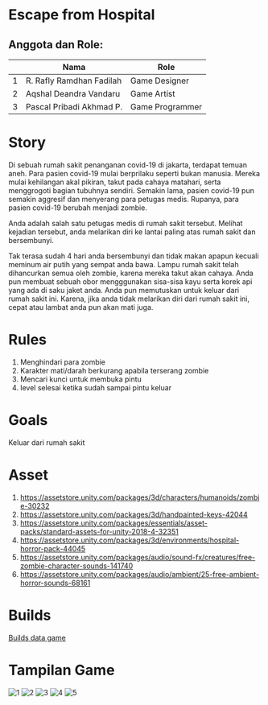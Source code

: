 # Escape from Hospital

## Anggota dan Role:
<table>
    <thead>
        <tr>
            <th></th>
            <th>Nama</th>
            <th>Role</th>
        </tr>
    </thead>
    <tbody>
        <tr>
            <td>1</td>
            <td>R. Rafly Ramdhan Fadilah</td>
            <td>Game Designer</td>
        </tr>
        <tr>
            <td>2</td>
            <td>Aqshal Deandra Vandaru</td>
            <td>Game Artist</td>
        </tr>
        <tr>
            <td>3</td>
            <td>Pascal Pribadi Akhmad P.</td>
            <td>Game Programmer</td>
        </tr>
    </tbody>
</table>

# Story
Di sebuah rumah sakit penanganan covid-19 di jakarta, terdapat temuan aneh. Para pasien covid-19 mulai berprilaku seperti bukan manusia. Mereka mulai kehilangan akal pikiran, takut pada cahaya matahari, serta menggrogoti bagian tubuhnya sendiri. Semakin lama, pasien covid-19 pun semakin aggresif dan menyerang para petugas medis. Rupanya, para pasien covid-19 berubah menjadi zombie.

Anda adalah salah satu petugas medis di rumah sakit tersebut. Melihat kejadian tersebut, anda melarikan diri ke lantai paling atas rumah sakit dan bersembunyi.

Tak terasa sudah 4 hari anda bersembunyi dan tidak makan apapun kecuali meminum air putih yang sempat anda bawa. Lampu rumah sakit telah dihancurkan semua oleh zombie, karena mereka takut akan cahaya. Anda pun membuat sebuah obor mengggunakan sisa-sisa kayu serta korek api yang ada di saku jaket anda. Anda pun memutuskan untuk keluar dari rumah sakit ini. Karena, jika anda tidak melarikan diri dari rumah sakit ini, cepat atau lambat anda pun akan mati juga.

# Rules
1. Menghindari para zombie
2. Karakter mati/darah berkurang apabila terserang zombie
3. Mencari kunci untuk membuka pintu
4. level selesai ketika sudah sampai pintu keluar

# Goals
Keluar dari rumah sakit

# Asset
1. https://assetstore.unity.com/packages/3d/characters/humanoids/zombie-30232 
2. https://assetstore.unity.com/packages/3d/handpainted-keys-42044 
3. https://assetstore.unity.com/packages/essentials/asset-packs/standard-assets-for-unity-2018-4-32351
4. https://assetstore.unity.com/packages/3d/environments/hospital-horror-pack-44045 
5. https://assetstore.unity.com/packages/audio/sound-fx/creatures/free-zombie-character-sounds-141740
6. https://assetstore.unity.com/packages/audio/ambient/25-free-ambient-horror-sounds-68161 

# Builds
[Builds data game](https://github.com/pascalpanatagama/projectgrafkom/tree/main/Escape3DFPS/Builds/Windows/x86)

# Tampilan Game

![1](https://user-images.githubusercontent.com/60166788/103476136-b84f8200-4de5-11eb-8463-66df419ca71a.png)
![2](https://user-images.githubusercontent.com/60166788/103476151-cb625200-4de5-11eb-9af1-8aa4d67fd6f3.png)
![3](https://user-images.githubusercontent.com/60166788/103476153-cdc4ac00-4de5-11eb-8a09-0c764cb57ebb.png)
![4](https://user-images.githubusercontent.com/60166788/103476155-cf8e6f80-4de5-11eb-8555-544d0d1bcef3.png)
![5](https://user-images.githubusercontent.com/60166788/103476157-d1583300-4de5-11eb-9751-ab22e66997fc.png)
